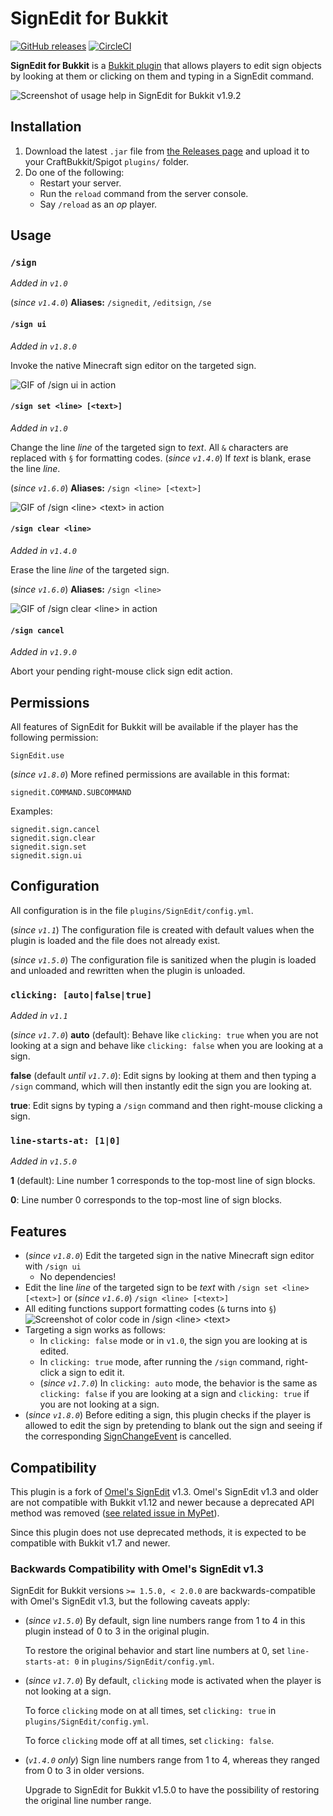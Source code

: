 # SignEdit for Bukkit

[![GitHub releases](https://img.shields.io/github/release/Deltik/SignEdit.svg)](https://github.com/Deltik/SignEdit/releases)
[![CircleCI](https://img.shields.io/circleci/project/github/Deltik/SignEdit.svg)](https://circleci.com/gh/Deltik/SignEdit)

**SignEdit for Bukkit** is a [Bukkit plugin](https://www.spigotmc.org/resources/categories/bukkit.4/) that allows players to edit sign objects by looking at them or clicking on them and typing in a SignEdit command.

![Screenshot of usage help in SignEdit for Bukkit v1.9.2](https://i.imgur.com/HSNhFPB.png)

## Installation

1. Download the latest `.jar` file from [the Releases page](https://github.com/Deltik/SignEdit/releases) and upload it to your CraftBukkit/Spigot `plugins/` folder.
2. Do one of the following:
   - Restart your server.
   - Run the `reload` command from the server console.
   - Say `/reload` as an _op_ player.

## Usage

### `/sign`

_Added in `v1.0`_

(_since `v1.4.0`_) **Aliases:** `/signedit`, `/editsign`, `/se`

#### `/sign ui`

_Added in `v1.8.0`_

Invoke the native Minecraft sign editor on the targeted sign.

![GIF of `/sign ui` in action](https://i.imgur.com/TnVpy2v.gif)

#### `/sign set <line> [<text>]`

_Added in `v1.0`_

Change the line *line* of the targeted sign to *text*.  All `&` characters are replaced with `§` for formatting codes.  (_since `v1.4.0`_) If *text* is blank, erase the line *line*.

(_since `v1.6.0`_) **Aliases:** `/sign <line> [<text>]`

![GIF of `/sign <line> <text>` in action](https://i.imgur.com/B1MNGXv.gif)

#### `/sign clear <line>`

_Added in `v1.4.0`_

Erase the line *line* of the targeted sign.

(_since `v1.6.0`_) **Aliases:** `/sign <line>`

![GIF of `/sign clear <line>` in action](https://i.imgur.com/iVTGLra.gif)

#### `/sign cancel`

_Added in `v1.9.0`_

Abort your pending right-mouse click sign edit action.

## Permissions

All features of SignEdit for Bukkit will be available if the player has the following permission:

    SignEdit.use

(_since `v1.8.0`_) More refined permissions are available in this format:

    signedit.COMMAND.SUBCOMMAND

Examples:

    signedit.sign.cancel
    signedit.sign.clear
    signedit.sign.set
    signedit.sign.ui

## Configuration

All configuration is in the file `plugins/SignEdit/config.yml`.

(_since `v1.1`_) The configuration file is created with default values when the plugin is loaded and the file does not already exist.

(_since `v1.5.0`_) The configuration file is sanitized when the plugin is loaded and unloaded and rewritten when the plugin is unloaded.

### `clicking: [auto|false|true]`

_Added in `v1.1`_

(_since `v1.7.0`_) **auto** (default): Behave like `clicking: true` when you are not looking at a sign and behave like `clicking: false` when you are looking at a sign.

**false** (default _until `v1.7.0`_): Edit signs by looking at them and then typing a `/sign` command, which will then instantly edit the sign you are looking at.

**true**: Edit signs by typing a `/sign` command and then right-mouse clicking a sign.

### `line-starts-at: [1|0]`

_Added in `v1.5.0`_

**1** (default): Line number 1 corresponds to the top-most line of sign blocks.

**0**: Line number 0 corresponds to the top-most line of sign blocks.

## Features

* (_since `v1.8.0`_) Edit the targeted sign in the native Minecraft sign editor with `/sign ui`
  * No dependencies!
* Edit the line _line_ of the targeted sign to be _text_ with `/sign set <line> [<text>]` or (_since `v1.6.0`_) `/sign <line> [<text>]`
* All editing functions support formatting codes (`&` turns into `§`)
  ![Screenshot of color code in `/sign <line> <text>`](https://i.imgur.com/Cdv7p2t.png)
* Targeting a sign works as follows:
  * In `clicking: false` mode or in `v1.0`, the sign you are looking at is edited.
  * In `clicking: true` mode, after running the `/sign` command, right-click a sign to edit it.
  * (_since `v1.7.0`_) In `clicking: auto` mode, the behavior is the same as `clicking: false` if you are looking at a sign and `clicking: true` if you are not looking at a sign.
* (_since `v1.8.0`_) Before editing a sign, this plugin checks if the player is allowed to edit the sign by pretending to blank out the sign and seeing if the corresponding [SignChangeEvent](https://hub.spigotmc.org/javadocs/bukkit/org/bukkit/event/block/SignChangeEvent.html) is cancelled.

## Compatibility

This plugin is a fork of [Omel's SignEdit](https://www.spigotmc.org/resources/signedit.25485/) v1.3.  Omel's SignEdit v1.3 and older are not compatible with Bukkit v1.12 and newer because a deprecated API method was removed ([see related issue in MyPet](https://github.com/xXKeyleXx/MyPet/issues/1033)).

Since this plugin does not use deprecated methods, it is expected to be compatible with Bukkit v1.7 and newer.

### Backwards Compatibility with Omel's SignEdit v1.3

SignEdit for Bukkit versions `>= 1.5.0, < 2.0.0` are backwards-compatible with Omel's SignEdit v1.3, but the following caveats apply:

* (_since `v1.5.0`_) By default, sign line numbers range from 1 to 4 in this plugin instead of 0 to 3 in the original plugin.

  To restore the original behavior and start line numbers at 0, set `line-starts-at: 0` in `plugins/SignEdit/config.yml`.
* (_since `v1.7.0`_) By default, `clicking` mode is activated when the player is not looking at a sign.

  To force `clicking` mode on at all times, set `clicking: true` in `plugins/SignEdit/config.yml`.

  To force `clicking` mode off at all times, set `clicking: false`.
* (_`v1.4.0` only_) Sign line numbers range from 1 to 4, whereas they ranged from 0 to 3 in older versions.

  Upgrade to SignEdit for Bukkit v1.5.0 to have the possibility of restoring the original line number range.